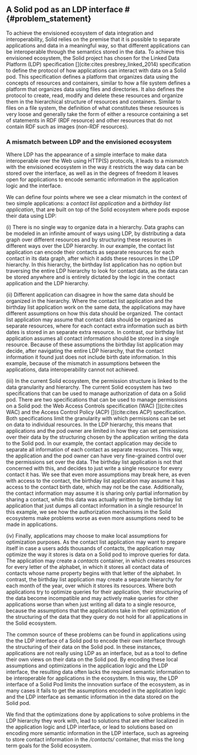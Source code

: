 ## A Solid pod as an LDP interface # {#problem_statement}
<!-- Solid requires splitting of apps and data through semantics -->
To achieve the envisioned ecosystem of data integration and interoperability, 
Solid relies on the premise that it is possible to separate applications and data in a meaningful way, 
so that different applications can be interoperable through the semantics stored in the data. 
To achieve this envisioned ecosystem, the Solid project has chosen for the Linked Data Platform (LDP) specification [](cite:cites presbrey_linked_2014) specification to define the protocol of how applications can interact with data on a Solid pod. 
This specification defines a platform that organizes data using the concepts of resources and containers, similar to how a file system defines a platform that organizes data using files and directories.
It also defines the protocol to create, read, modify and delete these resources and organize them in the hierarchical structure of resources and containers.
Similar to files on a file system, the definition of what constitutes these resources is very loose and generally take the form of either a resource containing a set of statements in RDF (RDF resource) and other resources that do not contain RDF such as images (non-RDF resources).

### A mismatch between LDP and the envisioned ecosystem
<!-- LDP leads to mismatch between the restrictions imposed on how data can be stored, and the real world  -->
Where LDP has the appearance of a simple interface to make data interoperable over the Web using HTTP(S) protocols, 
it leads to a mismatch with the envisioned ecosystem in the way it restricts the way data can be stored over the interface, 
as well as in the degrees of freedom it leaves open for applications to encode semantic information in the application logic and the interface.

<!-- mismatch -->
We can define four points where we see a clear mismatch in the context of two simple applications: a *contact list application* and a *birthday list application*, that are built on top of the Solid ecosystem where pods expose their data using LDP:

<!-- orgization -->
(i) There is no single way to organize data in a hierarchy. 
Data graphs can be modeled in an infinite amount of ways using LDP, by distributing a data graph over different resources and by structuring these resources in different ways over the LDP hierarchy. 
In our example, the contact list application can encode their contacts as separate resources for each contact in its data graph, after which it adds these resources in the LDP hierarchy. 
In this hierarchy, the birthday list application has no option but traversing the entire LDP hierarchy to look for contact data, 
as the data can be stored anywhere and is entirely dictated by the logic in the contact application and the LDP hierarchy.

<!-- mismatch in hierarchy -->
(ii) Different application can disagree in how the same data should be organized in the hierarchy.
Where the contact list application and the birthday list application work on the same data, 
the applications may have different assumptions on how this data should be organized.
The contact list application may assume that contact data should be organized as separate resources, 
where for each contact extra information such as birth dates is stored in an separate extra resource.
In contrast, our birthday list application assumes all contact information should be stored in a single resource.
Because of these assumptions the birthday list application may decide, after navigating the entire LDP hierarchy,
that the contact information it found just does not include birth date information.
In this example, because of the mismatch in assumptions between the applications, data interoperability cannot not achieved.

<!-- hierarchy for permission -->
(iii) In the current Solid ecosystem, the permission structure is linked to the data granularity and hierarchy.
The current Solid ecosystem has two specifications that can be used to manage authorization of data on a Solid pod.
There are two specifications that can be used to manage permissions on a Solid pod: the Web Access Controls specification (WAC) [](cite:cites WAC) and the Access Control Policy (ACP) [](cite:cites ACP) specification.
Both specifications limit the granularity with which permissions can be set on data to individual resources.
In the LDP hierarchy, this means that applications and the pod owner are limited in how they can set permissions over their data
by the structuring chosen by the application writing the data to the Solid pod.
In our example, the contact application may decide to separate all information of each contact as separate resources.
This way, the application and the pod owner can have very fine-grained control over the permissions set over the data.
The birthday list application is not that concerned with this, and decides to just write a single resource for every contact it has.
We see that even more assumptions may break here, as even with access to the contact, the birthday list application may assume it has access to the contact birth date, which may not be the case.
Additionally, the contact information may assume it is sharing only partial information by sharing a contact, while this data was actually written by the birthday list application that just dumps all contact information in a single resource!
In this example, we see how the authorization mechanisms in the Solid ecosystems make problems worse as even more assumptions need to be made in applications.

<!-- hierarchy for optimization -->
(iv) Finally, applications may choose to make local assumptions for optimization purposes.
As the contact list application may want to prepare itself in case a users adds thousands of contacts, 
the application may optimize the way it stores is data on a Solid pod to improve queries for data.
The application may create a *contacts* container, in which creates resources for every letter of the alphabet, 
in which it stores all contact data of contacts whose name property begins with that letter of the alphabet.
In contrast, the birthday list application may create a separate hierarchy for each month of the year, 
over which it stores its resources.
Where both applications try to optimize queries for their application,
their structuring of the data become incompatible and may actively make queries for other applications worse than when just writing all data to a single resource,
because the assumptions that the applications take in their optimization of the structuring of the data that they query do not hold for all applications in the Solid ecosystem.


<!-- We see this as a consequence of LDP certain restrictions, but also leaving a lot of degrees of freedom, leaving developers free to use a Solid pod as a remote file system -->
The common source of these problems can be found in applications using the the LDP interface of a Solid pod to encode their own interface through the structuring of their data on the Solid pod.
In these instances, applications are not really using LDP as an interface, but as a tool to define their own views on their data on the Solid pod.
By encoding these local assumptions and optimizations in the application logic and the LDP interface, 
the resulting data often lacks the required semantic information to be interoperable for applications in the ecosystem.
In this way, the LDP interface of a Solid Pod limits the innovation surface of the ecosystem, as in many cases it fails to get the assumptions encoded in the application logic and the LDP interface as semantic information in the data stored on the Solid pod.

We find that the optimizations done by applications to solve problems in the LDP hierarchy they work with, 
lead to solutions that are either localized in the application logic and LDP interface, 
or lead to solutions based on encoding more semantic information in the LDP interface, 
such as agreeing to store contact information in the */contacts/*  container, 
that miss the long term goals for the Solid ecosystem.


<!-- 
----------------------------
OLD STUFF
----------------------------
 -->


<!-- applications are required to make localized assumptions and optimizations to read and write data on a Solid pod over LDP -->
<!-- The LDP interface restricts the way applications can store data by requiring the bundling of data into resources and the organization of these resources in a hierarchical structure. The responsibility of this organization of data lies entirely with the applications.
This situation leads us to the following problems we witness in the current Solid ecosystem:
(i) as the authorization mechanisms for Solid limit the expressiveness of permissions to the granularity of resources and containers, applications indirectly dictate the structure over which the user can control access to this data.
(ii) the imposed hierarchical structure may not conform to real-world requirements for the structuring of data. This may encourage local assumptions in the application to model this data, where these assumptions should be captured in the semantics of the data itself. 
(iii) as the LDP interface leaves a lot of freedom in how data can be written to the pod, and because of the similarities between the LDP interface and a file system, developers are allowed to encode local assumptions and optimizations of the storing of data in the organizational structure of data as can be done on file systems. Where these assumptions do not hold for the rest of the ecosystem, this leads to problems with interoperability or loss of optimizations by this information not being stored in the semantics of the data.

 -->


<!-- 
### A lack of definition
As the Solid project evolved over time, we start to notice that the lack of an authoritative definition for Solid (that we know of) has had the consequence that the understanding of what Solid has started to shift.
From being initially described as "*a decentralized platform for social Web applications*" [](cite:cites sambra_solid_nodate), over time initiatives within the Solid ecosystem started providing their own definitions as to what Solid is based on their vision of the ecosystem.
On the Solid project (https://solidproject.org/) website, we find that "*Solid is a specification that lets people store their data securely in decentralized data stores called Pods.*".
The Inrupt website (https://inrupt.com/solid/) states that "*Solid is a technology for organizing data, applications, and identities on the web.*".
As these definitions start to diverge in terms of terminology and viewpoint, we fear that the definition of the Solid ecosystem may become more tied to the specifications used to implement its goals and miss the original promise of an interoperable ecosystem for applications and data.


How do I do a full citation style for the part of: the initial description in (sambra et al.)[] . And additionally how do we give the references through footnotes? I heard this cant be done - do i do it inline?
{:.comment data-author="RD"} -->





<!-- 
Additionally, we notice that the inconsistency in used terminology to the identity of Solid as a platform, technology, specification or protocol. Next to this, from our experience with the tooling and initiatives,
In contrast, the current specifications (WAC, ACP), research [TODO:: find something good here??]() and tooling is all focused on viewing Solid as a Linked Data Platform interface.
[TODO:: we need more content here to prove this point]().

Because of this notion of a Solid POD being equated to the Linked Data Platform interface is exposes, in contrast to viewing this interface as a means to an end to achieve the original goal of splitting applications and data while providing semantics in the data itself, we argue that this current perspective enforces the problems that currently exist with using the Linked Data Platform specification as a base for the Solid ecosystem and limits the potential for innovation and solutions that the Solid ecosystem can bring to the Web.

 -->

<!-- Missing the point: We argue that LDP with WAC / ACP has the goal of creating a developer-friendly approach of presenting developers with a file-system like interface to use data over the Web, with a we'll fix it later attitude. But this leads to developers using this interface just like a file system and missing the point of adding semantics to their data to help the interoperability. -->



<!-- 
It puts constraints on the data - resource granularity, hierarchical structuring, but also leaves degrees of freedom used to create additional semantics not captured in the data.
This freedom is used to create API's in the data through local assumptions creating semantics that may not be captured 
However, if we look at the implementation these definitions differ We notice a lack of proper definition for Solid, nor a guideline for used terminology (protocol, platform, ecosystem, ...).in the data itself.
Little support for interoperability in its base form.

#### Resources are organized in a hierarchical structure using containers.
This hierarchical structure 


#### Resources do not impose any structure on data



In this bundling of data in resources and organizing these resources in a hierarchical structure, we see a mismatch with how 

In this bundling of data in resources

In this hierarchical structuring of data, we see a mismatch with the structuring of real-world data.
As applications 
As data must be collected in resources and placed in a hiera
 -->


<!-- 


-----------------

### Solid as a Linked Data Platform interface

LDP as a meta-API where applications are able to model their data needs.
It puts constraints on the data - resource granularity, hierarchical structuring, but also leaves degrees of freedom used to create additional semantics not captured in the data.
This freedom is used to create API's in the data through local assumptions creating semantics that may not be captured 
However, if we look at the implementation these definitions differ We notice a lack of proper definition for Solid, nor a guideline for used terminology (protocol, platform, ecosystem, ...).in the data itself.
Little support for interoperability in its base form.

#### A mismatch between data organization and the real world
is often caused by the Linked Data Platform interface being restrictive in the way data can be organized over the interface.
The Linked Data Platform specification organizes data in a hierarchical structure, where real-world data does not always follow a hierarchical structure.



#### Semantics in data organization
in applications and 


#### Localized assumptions and optimizations
made by applications in the structure of data stored on a data pod leads to ...

#### Applications indirectly dictate the permission structure
in their structuring of data on the data pod.
As applications structure data stored on the data pod, 
the resulting data organization on the pod dictates how permissions can be set over this data.
As the data is structured in resources using the hierarchical structuring of the Linked Data Platform interface,
permission granularity over this data is limited to the size of the chosen resources, and not on individual data triples in these resources (in case of RDF resources).
Additionally, interactions with this data is limited to the structuring of these resources, as [TODO:: what more should we put here??]().
 -->




<!-- 


--------------------------------------------

#### Data granularity
A consequence of using this specification is that data must be organized in resources, as this is the only form of data that can be managed using Linked Data Platform. This requires applications to make local assumptions as to what constitutes a resource and how application data should be distributed over resources in a data pod. As resources are the only interface, other data structures such as databases are impossible, and must be emulated on the client side over the resources exposed by the LDP interface.

#### Organizational semantics
As resources are stored in a hierarchical way due to the nature of the Linked Data Platform specification, the organization of data in a hierarchical order may carry implicit semantics in the organization of resources on a data pod. We see this return in the original paper[](cite:cites sambra_solid_nodate), where the example is given of an application storing events using a URI path structure based on dates (i.e., /2016/05/01/event1). The problem with these localized assumptions is they do not hold for the ecosystem, and form an application specific API built on Linked Data Platform [TODO:: what more?]().

#### Hierarchical bias
The hierarchical organization of data on a pod also leads to data separation between applications. We see this with e.g. Digita [TODO::source]() providing a separate container for each app, in the same way that the `Program Files` folder provides a location for applications to store data. While this mitigates issues of overwriting data, and adds implicit context to data based on its location (at least for the application managing a certain data space), this comes at the cost of data discovery and integration [TODO:: what more?]().

#### LDP as a meta-API
We argue that the Linked Data Platform interface is not an API, but a meta-API that can organize data in an infinite amount of ways. In the current environment, applications are forced to make local assumptions, and create application-specific API's on the Solid data pods through localized assumptions that do not hold for the ecosystem. This comes at the cost of data discovery and interoperability with different applications that do not share the same assumptions.

### API-integration versus data-integration

As the goal for interoperability of online data spaces is to move from the paradigm of API integration to mode data integration centered approaches of data publishing, we see that Linked Data Platform in it's current state creates API integration issues for applications through localized assumptions in data organization and format / shape [TODO:: maybe also make the point of format / shape integration a bit more]().



The original paper proposes a solution for data discovery through providing a SPARQL interface that runs on top of the data organized in the Linked Data Platform, where every resource serves as its own SPARQL endpoint (https://github.com/nodeSolidServer/node-solid-server/issues/962) which has since been removed from the spec -> this was no solution after all so maybe this should be casually mentioned as a sidenote?
 -->


<!-- 

As a consequence of these decisions, using the Linked Data Platform interface, reading this contact data requires the knowledge of where the data is stored, and the formatting in which the data is stored to work with the data.

As a consequence of using LDP for the organization of resources on a data pod, the main discovery mechanism over this interface is link traversal through the LDP interface.
This is however a limited approach, as in case an agent tries to retrieve information stored in a public resource at at `&lt;pod_uri&gt;/private/public`, where the parent container `&lt;pod_uri&gt;/private/` is set to be private, the resource cannot be discovered unless the exact URI can be discovered through another means.

In their "extensions to LDP" part of the paper, they propose the "PUT" extension to LDP, with the example of a calendar application
that uses a URI path structure based on dates (i.e., /2016/05/01/event1). A PUT request is to create a new resource called event1,
as well as the missing month (i.e., 05) and day (i.e., 01) containers under /2016.
Here we see again the reliance on the LDP bias (using the slash semantics as semantic information over the stored data instead of explicitly tagging the data with the information), that leads to assumptions being required to discover the data.

The complex data retrieval proposed through SPARQL mentions that optionally a SPARQL endpoint can be provided on a data pod, enabling more complex data queries from a pod, where rdf-resources and metadata for non-rdf resources can be exposed over the interface.
This is to address shortcomings in the LDP interface of not being able to express complex data retrieval operations such as filtering and aggregation. Also proposed here is that pod servers may be responsible for evaluating queries spanning multiple pods by forwarding requests for additional data to other pod servers.

In their related work, it states:
Solid has a strong focus on decoupling data from
applications and in addition ensuring that applications have a simple, generic
and well defined way to access the data stored in the users’ pods.




In Section 5, the paper presents the POD Management system. It defines that pods use LDP to organize data in containers that group resources with every resource and container having their own URI. A pod server should support 
- LDP
- patching (N3-patch, former SPARQL update)
- access control lists (ACL), potentially to be updated to access control policy(ACP).
- live updates
- optionally SPARQL

They advise storage mechanisms for RDF data to use triple stores to facilitate querying.

From all this information, we infer that their approach is focused on data discovery and querying happening mainly over a SPARQL interface that has a full index of all data that is available to the agent querying over the pod and can fulfill these requirements on the server side.



### LDP as an API
Additionally, we also argue that LDP is not an API: it’s a meta-API. 
There are still an infinite amount of ways to expose knowledge over LDP. 
We notice existing work and apps get this wrong[TODO::cite]().


Because of this, we see that the promise of Solid moving the equation from API-integration to data-integration does not hold.
As LDP cannot be viewed as a simple API, the problem of integrating different API's to access data from different sources 
has been translated into requiring knowledge of different writing / storage methods to access data stored on different pods by different applications,
leading to a different kind of API integration, without providing the data-integration that was promised. -->

<!-- 


------------------------------------------------------------------




A disconnect exists between the practical notion of a Pod and the protocol that provides access to its data, creating confusion as to what exactly a Pod is and how it relates to the technical specifications.

- LDP creates biases in the stored data?
- data integration issues w LDP?


- spec updates evolved the understanding of Solid pods
- the technical specifications put limits on the way data can be interacted with
- to attain the goal of replacing the API integration with data integration, have to work around the limitations of LDP or build alternative interfaces on top.




The current state of LDP makes us think of pods as collections of Linked Data Documents

We see a fundamental mismatch with usage.
We see different apps making local assumptions and optimizations that do not hold for the ecosystem and essentially because of ACL reasons

LDP creates a BIAS in the stored data? e.g. data has to be grouped at a certain location in a resource?
Also the notion that LDP is not an API. It’s a meta-API; there are still infinity ways to expose knowledge through LDP. So existing work and apps get this wrong.

-> The promise of data integration instead of API integration is not satisfied? - This was a point we came up with, however this can be (kinda) solved in the tooling used so ?
-> ...

The Mansouroriginal Solid paper already alluded to shortcomings of the LDP interface (globbing, a separate SPARQL interface for RDF data / metadata)
-> And we will make the argument / take the position that it is more fundamental, that LDP is the problem/limitation rather than the solution. We reframe by seeing one LDP API (there are multiple!) as a possible view on the Pod, which fundamentally is a KG. 

-->
